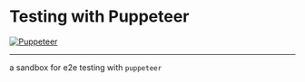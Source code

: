# Testing with Puppeteer

[logo]: https://user-images.githubusercontent.com/10379601/29446482-04f7036a-841f-11e7-9872-91d1fc2ea683.png "Puppeteer"
[![Puppeteer][logo]](https://github.com/GoogleChrome/puppeteer)

---

a sandbox for e2e testing with `puppeteer`

